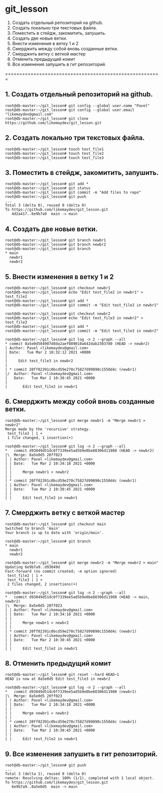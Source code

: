 # git_lesson


1. Создать отдельный репозиторий на github.
2. Создать локально три текстовых файла.
3. Поместить в стейдж, закомитить, запушить.
4. Создать две новые ветки.
5. Внести изменения в ветку 1 и 2 
6. Смерджить между собой вновь созданные ветки.
7. Смерджить ветку с веткой мастер
8. Отменить предыдущий комит
9. Все изменения запушить в гит репозиторий.

=======================================================

## 1. Создать отдельный репозиторий на github.
```
root@db-master:~/git_lesson# git config --global user.name "Pavel"
root@db-master:~/git_lesson# git config --global user.email "likemaydev@gmail.com"
root@db-master:~/git_lesson# git clone https://github.com/likemaydev/git_lesson.git
```


## 2. Создать локально три текстовых файла.
```
root@db-master:~/git_lesson# touch test_file1
root@db-master:~/git_lesson# touch test_file2
root@db-master:~/git_lesson# touch test_file3
```


## 3. Поместить в стейдж, закомитить, запушить.
```
root@db-master:~/git_lesson# git add *
root@db-master:~/git_lesson# git status
root@db-master:~/git_lesson# git commit -m "Add files to repo"
root@db-master:~/git_lesson# git push
...
Total 3 (delta 0), reused 0 (delta 0)
To https://github.com/likemaydev/git_lesson.git
   4d2a417..6e9b7a9  main -> main
```


## 4. Создать две новые ветки.
```
root@db-master:~/git_lesson# git branch newbr1
root@db-master:~/git_lesson# git branch newbr2
root@db-master:~/git_lesson# git branch
* main
  newbr1
  newbr2
```

## 5. Внести изменения в ветку 1 и 2 
```
root@db-master:~/git_lesson# git checkout newbr1
root@db-master:~/git_lesson# echo "Edit test_file2 in newbr1" > test_file2
root@db-master:~/git_lesson# git add *
root@db-master:~/git_lesson# git commit -m "Edit test_file2 in newbr1"

root@db-master:~/git_lesson# git checkout newbr2
root@db-master:~/git_lesson# echo "Edit test_file3 in newbr2" > test_file3
root@db-master:~/git_lesson# git add *
root@db-master:~/git_lesson# git commit -m "Edit test_file3 in newbr2"

root@db-master:~/git_lesson# git log -n 2 --graph --all
* commit 8a5e0d504907d8da2aef089010a642dab2303780 (HEAD -> newbr2)
| Author: Pavel <likemaydev@gmail.com>
| Date:   Tue Mar 2 10:32:12 2021 +0000
|
|     Edit test_file3 in newbr2
|
| * commit 20ff02391c0bcd59e270c75827d99890c1550d4c (newbr1)
|/  Author: Pavel <likemaydev@gmail.com>
|   Date:   Tue Mar 2 10:30:45 2021 +0000
|
|       Edit test_file2 in newbr1
```

## 6. Смерджить между собой вновь созданные ветки.
```
root@db-master:~/git_lesson# git merge newbr1 -m "Merge newbr1 > newbr2"
Merge made by the 'recursive' strategy.
 test_file2 | 1 +
 1 file changed, 1 insertion(+)

root@db-master:~/git_lesson# git log -n 2 --graph --all
*   commit d93049d51dc0f7339ee5ad5b9e0be88306d11980 (HEAD -> newbr2)
|\  Merge: 8a5e0d5 20ff023
| | Author: Pavel <likemaydev@gmail.com>
| | Date:   Tue Mar 2 10:34:18 2021 +0000
| |
| |     Merge newbr1 > newbr2
| |
| * commit 20ff02391c0bcd59e270c75827d99890c1550d4c (newbr1)
| | Author: Pavel <likemaydev@gmail.com>
| | Date:   Tue Mar 2 10:30:45 2021 +0000
| |
| |     Edit test_file2 in newbr1
```

## 7. Смерджить ветку с веткой мастер
```
root@db-master:~/git_lesson# git checkout main
Switched to branch 'main'
Your branch is up to date with 'origin/main'.

root@db-master:~/git_lesson# git branch
* main
  newbr1
  newbr2

root@db-master:~/git_lesson# git merge newbr2 -m "Merge newbr2 > main"
Updating 6e9b7a9..d93049d
Fast-forward (no commit created; -m option ignored)
 test_file2 | 1 +
 test_file3 | 1 +
 2 files changed, 2 insertions(+)

root@db-master:~/git_lesson# git log -n 2 --graph --all
*   commit d93049d51dc0f7339ee5ad5b9e0be88306d11980 (HEAD -> main, newbr2)
|\  Merge: 8a5e0d5 20ff023
| | Author: Pavel <likemaydev@gmail.com>
| | Date:   Tue Mar 2 10:34:18 2021 +0000
| |
| |     Merge newbr1 > newbr2
| |
| * commit 20ff02391c0bcd59e270c75827d99890c1550d4c (newbr1)
| | Author: Pavel <likemaydev@gmail.com>
| | Date:   Tue Mar 2 10:30:45 2021 +0000
| |
| |     Edit test_file2 in newbr1
```

## 8. Отменить предыдущий комит
```
root@db-master:~/git_lesson# git reset --hard HEAD~1
HEAD is now at 8a5e0d5 Edit test_file3 in newbr2

root@db-master:~/git_lesson# git log -n 2 --graph --all
*   commit d93049d51dc0f7339ee5ad5b9e0be88306d11980 (newbr2)
|\  Merge: 8a5e0d5 20ff023
| | Author: Pavel <likemaydev@gmail.com>
| | Date:   Tue Mar 2 10:34:18 2021 +0000
| |
| |     Merge newbr1 > newbr2
| |
| * commit 20ff02391c0bcd59e270c75827d99890c1550d4c (newbr1)
| | Author: Pavel <likemaydev@gmail.com>
| | Date:   Tue Mar 2 10:30:45 2021 +0000
| |
| |     Edit test_file2 in newbr1
```

## 9. Все изменения запушить в гит репозиторий.
```
root@db-master:~/git_lesson# git push
...
Total 3 (delta 1), reused 0 (delta 0)
remote: Resolving deltas: 100% (1/1), completed with 1 local object.
To https://github.com/likemaydev/git_lesson.git
   6e9b7a9..8a5e0d5  main -> main
```
